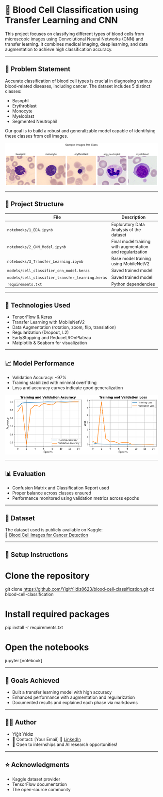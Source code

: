 # 🧬 Blood Cell Classification using Transfer Learning and CNN

This project focuses on classifying different types of blood cells from microscopic images using Convolutional Neural Networks (CNN) and transfer learning. It combines medical imaging, deep learning, and data augmentation to achieve high classification accuracy.

---

## 📌 Problem Statement

Accurate classification of blood cell types is crucial in diagnosing various blood-related diseases, including cancer. The dataset includes 5 distinct classes:

- Basophil  
- Erythroblast  
- Monocyte  
- Myeloblast  
- Segmented Neutrophil  

Our goal is to build a robust and generalizable model capable of identifying these classes from cell images.


<p align="center">
  <img src="images/sample_datas.png" alt="Training Results" width="700"/>
</p>


---

## 📁 Project Structure

| File | Description |
|------|-------------|
| `notebooks/1_EDA.ipynb` | Exploratory Data Analysis of the dataset |
| `notebooks/2_CNN_Model.ipynb` | Final model training with augmentation and regularization |
| `notebooks/3_Transfer_Learning.ipynb` | Base model training using MobileNetV2 |
| `models/cell_classifier_cnn_model.keras` | Saved trained model |
| `models/cell_classifier_transfer_learning.keras` | Saved trained model |
| `requirements.txt` | Python dependencies |

---

## 🔧 Technologies Used

- TensorFlow & Keras
- Transfer Learning with MobileNetV2
- Data Augmentation (rotation, zoom, flip, translation)
- Regularization (Dropout, L2)
- EarlyStopping and ReduceLROnPlateau
- Matplotlib & Seaborn for visualization

---

## 📈 Model Performance

- Validation Accuracy: ~97%  
- Training stabilized with minimal overfitting  
- Loss and accuracy curves indicate good generalization  

<p align="center">
  <img src="images/transfer_learning_metrics.png" alt="Training Results" width="700"/>
</p>

---

## 📊 Evaluation

- Confusion Matrix and Classification Report used
- Proper balance across classes ensured
- Performance monitored using validation metrics across epochs

---

## 🔗 Dataset

The dataset used is publicly available on Kaggle:  
📎 [Blood Cell Images for Cancer Detection](https://www.kaggle.com/datasets/sumithsingh/blood-cell-images-for-cancer-detection)

---

## 🚀 Setup Instructions

# Clone the repository
git clone https://github.com/YigitYildiz0623/blood-cell-classification.git
cd blood-cell-classification

# Install required packages
pip install -r requirements.txt

# Open the notebooks
jupyter [notebook]

---

## 🎯 Goals Achieved

- Built a transfer learning model with high accuracy
- Enhanced performance with augmentation and regularization
- Documented results and explained each phase via markdowns

---

## 🙋‍♂️ Author
- Yiğit Yıldız
- 📧 Contact: [Your Email] 🔗 [LinkedIn](https://www.linkedin.com/in/yi%C4%9Fit-y%C4%B1ld%C4%B1z-490ab91b1/)
- 💼 Open to internships and AI research opportunities!

---

## ⭐ Acknowledgments
- Kaggle dataset provider
- TensorFlow documentation
- The open-source community
